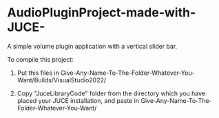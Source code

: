 # AudioPluginProject-made-with-JUCE-

A simple volume plugin application with a vertical slider bar.

To compile this project:

1. Put this files in    Give-Any-Name-To-The-Folder-Whatever-You-Want/Builds/VisualStudio2022/

2. Copy "JuceLibraryCode" folder from the directory which you have placed your JUCE installation, and paste in Give-Any-Name-To-The-Folder-Whatever-You-Want/

